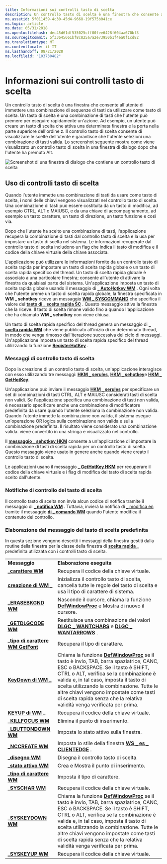 ```yaml
---
title: Informazioni sui controlli tasto di scelta
description: Un controllo tasto di scelta è una finestra che consente all'utente di immettere una combinazione di sequenze di tasti da utilizzare come tasto di scelta.
ms.assetid: 5f011459-4c30-45d4-9668-19f575b041ce
ms.topic: article
ms.date: 05/31/2018
ms.openlocfilehash: dec45d61df535025cff00fee6428f604aa670bf3
ms.sourcegitcommit: 5f33645661bf8c825a7a2e73950b1f4ea0f1cd82
ms.translationtype: MT
ms.contentlocale: it-IT
ms.lasthandoff: 08/21/2020
ms.locfileid: "103730482"
---
```

# <a name="about-hot-key-controls"></a>Informazioni sui controlli tasto di scelta

Un controllo tasto di scelta è una finestra che consente all'utente di immettere una combinazione di sequenze di tasti da utilizzare come tasto di scelta. Un tasto di scelta è una combinazione di tasti che l'utente può premere per eseguire rapidamente un'azione. Ad esempio, un utente può creare un tasto di scelta che attiva una determinata finestra e la porta nella parte superiore dell'ordine z. Il controllo tasto di scelta consente di visualizzare le scelte dell'utente e garantisce che l'utente selezioni una combinazione di tasti valida. Lo screenshot seguente mostra come viene visualizzato un controllo tasto di scelta in una finestra di dialogo dopo che l'utente ha premuto Alt.

![Screenshot di una finestra di dialogo che contiene un controllo tasto di scelta](images/hotkey.png)

## <a name="using-hot-key-controls"></a>Uso di controlli tasto di scelta

Quando l'utente immette una combinazione di tasti da usare come tasto di scelta, i nomi delle chiavi vengono visualizzati nel controllo tasto di scelta. Una combinazione di tasti può essere costituita da un tasto di modifica, ad esempio CTRL, ALT o MAIUSC, e da una chiave di accompagnamento, ad esempio un tasto carattere, un tasto di direzione, un tasto funzione e così via.

Dopo che l'utente ha scelto una combinazione di tasti, l'applicazione recupera la combinazione di tasti dal controllo tasto di scelta e la usa per impostare un tasto di scelta nel sistema. Le informazioni recuperate dal controllo tasto di scelta includono un flag che indica il tasto di modifica e il codice della chiave virtuale della chiave associata.

L'applicazione può utilizzare le informazioni fornite da un controllo tasto di scelta rapida per impostare un tasto di scelta rapida globale o un tasto di scelta rapida specifico del thread. Un tasto di scelta rapida globale è associato a una particolare finestra; consente all'utente di attivare la finestra da qualsiasi parte del sistema. Un'applicazione imposta un tasto di scelta rapida globale usando il messaggio di [**\_ AutoHotkey WM**](/windows/desktop/inputdev/wm-sethotkey) . Ogni volta che l'utente preme un tasto di scelta rapida globale, la finestra specificata in **WM \_ sehotkey** riceve un messaggio [**WM \_ SYSCOMMAND**](/windows/desktop/menurc/wm-syscommand) che specifica il valore del [**tasto di \_ scelta rapida SC**](/windows/desktop/inputdev/wm-sethotkey) . Questo messaggio attiva la finestra che la riceve. Il tasto di scelta rimane valido fino a quando l'applicazione che ha chiamato **WM \_ sehotkey** non viene chiusa.

Un tasto di scelta rapida specifico del thread genera un messaggio di [**\_ scelta rapida WM**](/windows/desktop/inputdev/wm-hotkey) che viene pubblicato all'inizio di un determinato thread, in modo che venga rimosso dall'iterazione successiva del ciclo di messaggi. Un'applicazione imposta un tasto di scelta rapida specifico del thread utilizzando la funzione [**RegisterHotKey**](/windows/desktop/api/winuser/nf-winuser-registerhotkey) .

### <a name="hot-key-control-messages"></a>Messaggi di controllo tasto di scelta

Dopo la creazione di un controllo tasto di scelta, un'applicazione interagisce con esso utilizzando tre messaggi: [**HKM \_ serules**](hkm-setrules.md), [**HKM \_ sehotkey**](hkm-sethotkey.md)e [**HKM \_ GetHotKey**](hkm-gethotkey.md).

Un'applicazione può inviare il messaggio [**HKM \_ serules**](hkm-setrules.md) per specificare un set di combinazioni di tasti CTRL, ALT e MAIUSC considerati tasti di scelta non validi. Se l'applicazione specifica una combinazione di tasti non valida, è necessario specificare anche una combinazione di modificatore predefinita da usare quando l'utente seleziona la combinazione non valida. Quando l'utente immette la combinazione non valida, il sistema esegue un'operazione OR logica sulla combinazione non valida e sulla combinazione predefinita. Il risultato viene considerato una combinazione valida. viene convertito in una stringa e visualizzato nel controllo.

Il [**messaggio \_ sehotkey HKM**](hkm-sethotkey.md) consente a un'applicazione di impostare la combinazione di tasti di scelta rapida per un controllo tasto di scelta. Questo messaggio viene usato in genere anche quando viene creato il controllo tasto di scelta.

Le applicazioni usano il messaggio [**\_ GetHotKey HKM**](hkm-gethotkey.md) per recuperare il codice della chiave virtuale e i flag di modifica del tasto di scelta rapida scelto dall'utente.

### <a name="hot-key-control-notifications"></a>Notifiche di controllo del tasto di scelta

Il controllo tasto di scelta non invia alcun codice di notifica tramite il messaggio di [**\_ notifica WM**](wm-notify.md) . Tuttavia, invierà la notifica di [ \_ modifica en](en-change.md) tramite il messaggio [**di \_ comando WM**](/windows/desktop/menurc/wm-command) quando l'utente modifica il contenuto del controllo.

### <a name="default-hot-key-message-processing"></a>Elaborazione del messaggio del tasto di scelta predefinita

In questa sezione vengono descritti i messaggi della finestra gestiti dalla routine della finestra per la classe della finestra di [**scelta rapida \_**](common-control-window-classes.md) predefinita utilizzata con i controlli tasto di scelta.



|                                                |                                                                                                                                                                                                                                                                                                                                               |
|------------------------------------------------|-----------------------------------------------------------------------------------------------------------------------------------------------------------------------------------------------------------------------------------------------------------------------------------------------------------------------------------------------|
| **Messaggio**                                    | **Elaborazione eseguita**                                                                                                                                                                                                                                                                                                                      |
| [**\_carattere WM**](/windows/desktop/inputdev/wm-char)               | Recupera il codice della chiave virtuale.                                                                                                                                                                                                                                                                                                               |
| [**creazione di WM \_**](/windows/desktop/winmsg/wm-create)             | Inizializza il controllo tasto di scelta, cancella tutte le regole del tasto di scelta e usa il tipo di carattere di sistema.                                                                                                                                                                                                                                                          |
| [**\_ERASEBKGND WM**](/windows/desktop/winmsg/wm-erasebkgnd)     | Nasconde il cursore, chiama la funzione [**DefWindowProc**](/windows/desktop/api/winuser/nf-winuser-defwindowproca) e Mostra di nuovo il cursore.                                                                                                                                                                                                                                     |
| [**\_GETDLGCODE WM**](/windows/desktop/dlgbox/wm-getdlgcode)     | Restituisce una combinazione dei valori [**DLGC \_ WANTCHARS**](/windows/desktop/dlgbox/wm-getdlgcode) e [**DLGC \_ WANTARROWS**](/windows/desktop/dlgbox/wm-getdlgcode) .                                                                                                                                               |
| [**\_tipo di carattere WM GetFont**](/windows/desktop/winmsg/wm-getfont)           | Recupera il tipo di carattere.                                                                                                                                                                                                                                                                                                                           |
| [**KeyDown di WM \_**](/windows/desktop/inputdev/wm-keydown)         | Chiama la funzione [**DefWindowProc**](/windows/desktop/api/winuser/nf-winuser-defwindowproca) se il tasto è invio, TAB, barra spaziatrice, CANC, ESC o BACKSPACE. Se il tasto è SHIFT, CTRL o ALT, verifica se la combinazione è valida e, in tal caso, imposta il tasto di scelta utilizzando la combinazione. Tutte le altre chiavi vengono impostate come tasti di scelta rapida senza che la relativa validità venga verificata per prima. |
| [**KEYUP di WM \_**](/windows/desktop/inputdev/wm-keyup)             | Recupera il codice della chiave virtuale.                                                                                                                                                                                                                                                                                                               |
| [**\_KILLFOCUS WM**](/windows/desktop/inputdev/wm-killfocus)     | Elimina il punto di inserimento.                                                                                                                                                                                                                                                                                                                           |
| [**\_LBUTTONDOWN WM**](/windows/desktop/inputdev/wm-lbuttondown) | Imposta lo stato attivo sulla finestra.                                                                                                                                                                                                                                                                                                                 |
| [**\_NCCREATE WM**](/windows/desktop/winmsg/wm-nccreate)         | Imposta lo stile della finestra [**WS \_ es \_ CLIENTEDGE**](/windows/desktop/winmsg/extended-window-styles) .                                                                                                                                                                                                                              |
| [**\_disegno WM**](/windows/desktop/gdi/wm-paint)                  | Disegna il controllo tasto di scelta.                                                                                                                                                                                                                                                                                                                   |
| [**\_stato attivo WM**](/windows/desktop/inputdev/wm-setfocus)       | Crea e Mostra il punto di inserimento.                                                                                                                                                                                                                                                                                                                  |
| [**\_tipo di carattere WM**](/windows/desktop/winmsg/wm-setfont)           | Imposta il tipo di carattere.                                                                                                                                                                                                                                                                                                                                |
| [**\_SYSCHAR WM**](/windows/desktop/menurc/wm-syschar)           | Recupera il codice della chiave virtuale.                                                                                                                                                                                                                                                                                                               |
| [**\_SYSKEYDOWN WM**](/windows/desktop/inputdev/wm-syskeydown)   | Chiama la funzione [**DefWindowProc**](/windows/desktop/api/winuser/nf-winuser-defwindowproca) se il tasto è invio, TAB, barra spaziatrice, CANC, ESC o BACKSPACE. Se il tasto è SHIFT, CTRL o ALT, verifica se la combinazione è valida e, in tal caso, imposta il tasto di scelta utilizzando la combinazione. Tutte le altre chiavi vengono impostate come tasti di scelta rapida senza che la relativa validità venga verificata per prima. |
| [**\_SYSKEYUP WM**](/windows/desktop/inputdev/wm-syskeyup)       | Recupera il codice della chiave virtuale.                                                                                                                                                                                                                                                                                                               |



 

 

 